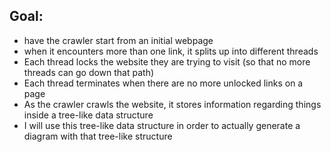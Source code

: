 ## Goal:
- have the crawler start from an initial webpage
- when it encounters more than one link, it splits up into different threads
- Each thread locks the website they are trying to visit (so that no more threads can go down that path)
- Each thread terminates when there are no more unlocked links on a page
- As the crawler crawls the website, it stores information regarding things inside a tree-like data structure
- I will use this tree-like data structure in order to actually generate a diagram with that tree-like structure